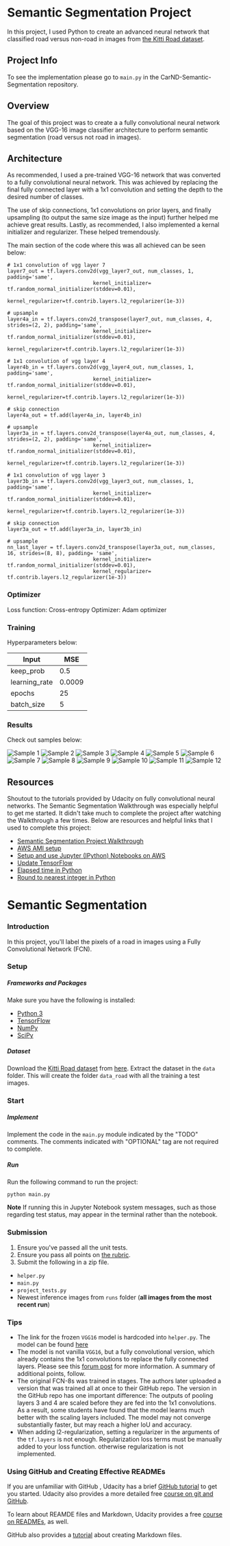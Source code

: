 # Semantic Segmentation Project
In this project, I used Python to create an advanced neural network that classified road versus non-road in images from [the Kitti Road dataset](http://www.cvlibs.net/download.php?file=data_road.zip).

## Project Info
To see the implementation please go to `main.py` in the CarND-Semantic-Segmentation repository.

## Overview
The goal of this project was to create a a fully convolutional neural network based on the VGG-16 image classifier architecture to perform semantic segmentation (road versus not road in images).

## Architecture
As recommended, I used a pre-trained VGG-16 network that was converted to a fully convolutional neural network. This was achieved by replacing the final fully connected layer with a 1x1 convolution and setting the depth to the desired number of classes.

The use of skip connections, 1x1 convolutions on prior layers, and finally upsampling (to output the same size image as the input) further helped me achieve great results. Lastly, as recommended, I also implemented a kernal initializer and regularizer. These helped tremendously.

The main section of the code where this was all achieved can be seen below:

```
# 1x1 convolution of vgg layer 7
layer7_out = tf.layers.conv2d(vgg_layer7_out, num_classes, 1, padding='same', 
                            kernel_initializer= tf.random_normal_initializer(stddev=0.01),
                            kernel_regularizer=tf.contrib.layers.l2_regularizer(1e-3))

# upsample
layer4a_in = tf.layers.conv2d_transpose(layer7_out, num_classes, 4, strides=(2, 2), padding='same', 
                            kernel_initializer= tf.random_normal_initializer(stddev=0.01), 
                            kernel_regularizer=tf.contrib.layers.l2_regularizer(1e-3))

# 1x1 convolution of vgg layer 4
layer4b_in = tf.layers.conv2d(vgg_layer4_out, num_classes, 1, padding='same', 
                            kernel_initializer= tf.random_normal_initializer(stddev=0.01), 
                            kernel_regularizer=tf.contrib.layers.l2_regularizer(1e-3))

# skip connection
layer4a_out = tf.add(layer4a_in, layer4b_in)

# upsample
layer3a_in = tf.layers.conv2d_transpose(layer4a_out, num_classes, 4, strides=(2, 2), padding='same', 
                            kernel_initializer= tf.random_normal_initializer(stddev=0.01), 
                            kernel_regularizer=tf.contrib.layers.l2_regularizer(1e-3))

# 1x1 convolution of vgg layer 3
layer3b_in = tf.layers.conv2d(vgg_layer3_out, num_classes, 1, padding='same', 
                            kernel_initializer= tf.random_normal_initializer(stddev=0.01), 
                            kernel_regularizer=tf.contrib.layers.l2_regularizer(1e-3))

# skip connection
layer3a_out = tf.add(layer3a_in, layer3b_in)

# upsample
nn_last_layer = tf.layers.conv2d_transpose(layer3a_out, num_classes, 16, strides=(8, 8), padding= 'same', 
                            kernel_initializer= tf.random_normal_initializer(stddev=0.01), 
                            kernel_regularizer= tf.contrib.layers.l2_regularizer(1e-3))
```

### Optimizer
Loss function: Cross-entropy
Optimizer: Adam optimizer

### Training
Hyperparameters below:

|  Input          |    MSE   |
|  -----          |  ------- |
|  keep_prob      |  0.5     |
|  learning_rate  |  0.0009  |
|  epochs         |  25      |
|  batch_size     |  5       |


### Results
Check out samples below:

![Sample 1](https://github.com/tlapinsk/CarND-Semantic-Segmentation/blob/master/output/um_000015.png?raw=true "Sample 1")
![Sample 2](https://github.com/tlapinsk/CarND-Semantic-Segmentation/blob/master/output/um_000008.png?raw=true "Sample 2")
![Sample 3](https://github.com/tlapinsk/CarND-Semantic-Segmentation/blob/master/output/um_000017.png?raw=true "Sample 3")
![Sample 4](https://github.com/tlapinsk/CarND-Semantic-Segmentation/blob/master/output/umm_000034.png?raw=true "Sample 4")
![Sample 5](https://github.com/tlapinsk/CarND-Semantic-Segmentation/blob/master/output/umm_000078.png?raw=true "Sample 5")
![Sample 6](https://github.com/tlapinsk/CarND-Semantic-Segmentation/blob/master/output/uu_000023.png?raw=true "Sample 6")
![Sample 7](https://github.com/tlapinsk/CarND-Semantic-Segmentation/blob/master/output/uu_000090.png?raw=true "Sample 7")
![Sample 8](https://github.com/tlapinsk/CarND-Semantic-Segmentation/blob/master/output/uu_000006.png?raw=true "Sample 8")
![Sample 9](https://github.com/tlapinsk/CarND-Semantic-Segmentation/blob/master/output/um_000080.png?raw=true "Sample 9")
![Sample 10](https://github.com/tlapinsk/CarND-Semantic-Segmentation/blob/master/output/um_000063.png?raw=true "Sample 10")
![Sample 11](https://github.com/tlapinsk/CarND-Semantic-Segmentation/blob/master/output/um_000026.png?raw=true "Sample 11")
![Sample 12](https://github.com/tlapinsk/CarND-Semantic-Segmentation/blob/master/output/um_000005.png?raw=true "Sample 12")

## Resources
Shoutout to the tutorials provided by Udacity on fully convolutional neural networks. The Semantic Segmentation Walkthrough was especially helpful to get me started. It didn't take much to complete the project after watching the Walkthrough a few times. Below are resources and helpful links that I used to complete this project:

- [Semantic Segmentation Project Walkthrough](https://youtu.be/5g9sZIwGubk)
- [AWS AMI setup](https://discussions.udacity.com/t/aws-ami-setup-operation-timed-out-error/349017/12)
- [Setup and use Jupyter (IPython) Notebooks on AWS](https://towardsdatascience.com/setting-up-and-using-jupyter-notebooks-on-aws-61a9648db6c5)
- [Update TensorFlow](https://stackoverflow.com/questions/42574476/update-tensorflow)
- [Elapsed time in Python](https://stackoverflow.com/questions/3620943/measuring-elapsed-time-with-the-time-module)
- [Round to nearest integer in Python](https://stackoverflow.com/questions/31818050/round-number-to-nearest-integer)

# Semantic Segmentation
### Introduction
In this project, you'll label the pixels of a road in images using a Fully Convolutional Network (FCN).

### Setup
##### Frameworks and Packages
Make sure you have the following is installed:
 - [Python 3](https://www.python.org/)
 - [TensorFlow](https://www.tensorflow.org/)
 - [NumPy](http://www.numpy.org/)
 - [SciPy](https://www.scipy.org/)
##### Dataset
Download the [Kitti Road dataset](http://www.cvlibs.net/datasets/kitti/eval_road.php) from [here](http://www.cvlibs.net/download.php?file=data_road.zip).  Extract the dataset in the `data` folder.  This will create the folder `data_road` with all the training a test images.

### Start
##### Implement
Implement the code in the `main.py` module indicated by the "TODO" comments.
The comments indicated with "OPTIONAL" tag are not required to complete.
##### Run
Run the following command to run the project:
```
python main.py
```
**Note** If running this in Jupyter Notebook system messages, such as those regarding test status, may appear in the terminal rather than the notebook.

### Submission
1. Ensure you've passed all the unit tests.
2. Ensure you pass all points on [the rubric](https://review.udacity.com/#!/rubrics/989/view).
3. Submit the following in a zip file.
 - `helper.py`
 - `main.py`
 - `project_tests.py`
 - Newest inference images from `runs` folder  (**all images from the most recent run**)
 
 ### Tips
- The link for the frozen `VGG16` model is hardcoded into `helper.py`.  The model can be found [here](https://s3-us-west-1.amazonaws.com/udacity-selfdrivingcar/vgg.zip)
- The model is not vanilla `VGG16`, but a fully convolutional version, which already contains the 1x1 convolutions to replace the fully connected layers. Please see this [forum post](https://discussions.udacity.com/t/here-is-some-advice-and-clarifications-about-the-semantic-segmentation-project/403100/8?u=subodh.malgonde) for more information.  A summary of additional points, follow. 
- The original FCN-8s was trained in stages. The authors later uploaded a version that was trained all at once to their GitHub repo.  The version in the GitHub repo has one important difference: The outputs of pooling layers 3 and 4 are scaled before they are fed into the 1x1 convolutions.  As a result, some students have found that the model learns much better with the scaling layers included. The model may not converge substantially faster, but may reach a higher IoU and accuracy. 
- When adding l2-regularization, setting a regularizer in the arguments of the `tf.layers` is not enough. Regularization loss terms must be manually added to your loss function. otherwise regularization is not implemented.
 
### Using GitHub and Creating Effective READMEs
If you are unfamiliar with GitHub , Udacity has a brief [GitHub tutorial](http://blog.udacity.com/2015/06/a-beginners-git-github-tutorial.html) to get you started. Udacity also provides a more detailed free [course on git and GitHub](https://www.udacity.com/course/how-to-use-git-and-github--ud775).

To learn about REAMDE files and Markdown, Udacity provides a free [course on READMEs](https://www.udacity.com/courses/ud777), as well. 

GitHub also provides a [tutorial](https://guides.github.com/features/mastering-markdown/) about creating Markdown files.
